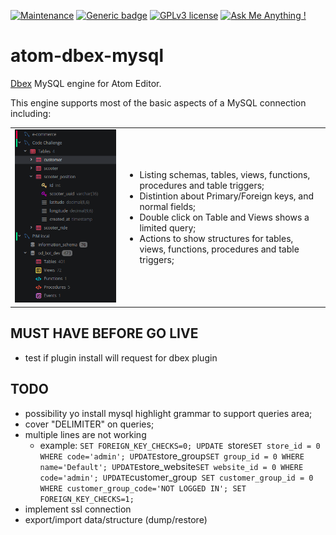 [![Maintenance](https://img.shields.io/badge/Maintained%3F-yes-green.svg)](https://bitbucket.org/lbesson/ansi-colors)
[![Generic badge](https://img.shields.io/badge/Status-Beta-orange.svg)](https://shields.io/)
[![GPLv3 license](https://img.shields.io/badge/License-GPLv3-blue.svg)](http://perso.crans.org/besson/LICENSE.html)
[![Ask Me Anything !](https://img.shields.io/badge/Ask%20me-anything-1abc9c.svg)](https://GitHub.com/Naereen/ama)

# atom-dbex-mysql
[Dbex](https://github.com/marcelkohl/dbex) MySQL engine for Atom Editor.

This engine supports most of the basic aspects of a MySQL connection including:

<table>
  <tbody>
    <tr>
      <td>
        <img alt="Dbex MySQL engine for Atom Editor" src="https://github.com/marcelkohl/atom-dbex-mysql/blob/main/samples/atom-mysql-engine.png" width="400" height="auto"/>
      </td>
      <td>
        <ul>
          <li>Listing schemas, tables, views, functions, procedures and table triggers;</li>
          <li>Distintion about Primary/Foreign keys, and normal fields;</li>
          <li>Double click on Table and Views shows a limited query;</li>
          <li>Actions to show structures for tables, views, functions, procedures and table triggers;</li>
        </ul>
      </td>
  </tbody>
<table>

## MUST HAVE BEFORE GO LIVE
- test if plugin install will request for dbex plugin

## TODO
- possibility yo install mysql highlight grammar to support queries area;
- cover "DELIMITER" on queries;
- multiple lines are not working
    - example:  `SET FOREIGN_KEY_CHECKS=0;
    UPDATE `store` SET store_id = 0 WHERE code='admin';
    UPDATE `store_group` SET group_id = 0 WHERE name='Default';
    UPDATE `store_website` SET website_id = 0 WHERE code='admin';
    UPDATE `customer_group` SET customer_group_id = 0 WHERE customer_group_code='NOT LOGGED IN';
    SET FOREIGN_KEY_CHECKS=1;`
- implement ssl connection
- export/import data/structure (dump/restore)
